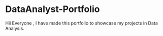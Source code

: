 # DataAnalyst-Portfolio
Hii Everyone , I have made this portfolio to showcase my projects in Data Analysis.
